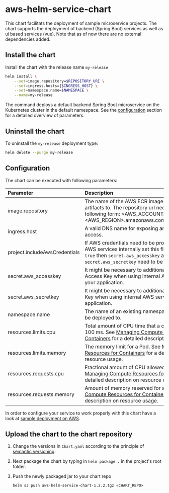 # aws-helm-service-chart

This chart facilitats the deployment of sample microservice projects. The chart supports the deployment of backend (Spring Boot) services as well as
ui based services (vue). Note that as of now there are no external dependencies added.

## Install the chart

Install the chart with the release name `my-release`

```bash
helm install \
    --set=image.repository=$REPOSITORY_URI \
    --set=ingress.hosts={$INGRESS_HOST} \
    --set=namespace.name=$NAMESPACE \
    --name=my-release
```

The command deploys a default backend Spring Boot microservice on the Kubernetes cluster in the default namespace.
See the [configuration](#Configuration) section for a detailed overview of parameters.

## Uninstall the chart

To uninstall the `my-release` deployment type:

```bash
helm delete --purge my-release
```

## Configuration

The chart can be executed with following parameters:

| Parameter                     | Description   | Example  |
| :---------------------------- |:--------------| :-----   |
| image.repository              | The name of the AWS ECR image repository to deploy artifacts to. The repository url needs to be provided in the following form: <AWS_ACCOUNT_ID>.dkr.ecr.<AWS_REGION>.amazonaws.com/<REPOSITORY_NAME> | `111122223333.dkr.ecr.eu-west-1.amazonaws.com/my-repo` |
| ingress.host                  | A valid DNS name for exposing an ingress route for public access. | `my-service.demo.com` |
| project.includeAwsCredentials | If AWS credentials need to be provided for using other AWS services internally set this flag to `true`. When set to `true` then `secret.aws_accesskey` and `secret.aws_secretkey` need to be provided as well. | `true` if AWS credentials should be included, `false` is the default.|
| secret.aws_accesskey          | It might be necessary to additionally pass the AWS Access Key when using internal AWS services from within your application.  |  AWS Access Key generated for your user  |
| secret.aws_secretkey          | It might be necessary to additionally pass the AWS Secret Key when using internal AWS services from within your application.  |  AWS Secret Key generated for your user  |
| namespace.name                | The name of an existing namespace the service should be deployed to. | `default` |
| resources.limits.cpu          | Total amount of CPU time that a container can use every 100 ms. See [Managing Compute Resources for Containers](https://kubernetes.io/docs/concepts/configuration/manage-compute-resources-container/) for a detailed description on resource usage.| `1000m` |
| resources.limits.memory       | The memory limit for a Pod. See [Managing Compute Resources for Containers](https://kubernetes.io/docs/concepts/configuration/manage-compute-resources-container/) for a detailed description on resource usage. | `512M` |
| resources.requests.cpu        | Fractional amount of CPU allowed for a Pod. See [Managing Compute Resources for Containers](https://kubernetes.io/docs/concepts/configuration/manage-compute-resources-container/) for a detailed description on resource usage.| `250m` |
| resources.requests.memory     | Amount of memory reserved for a Pod. See [Managing Compute Resources for Containers](https://kubernetes.io/docs/concepts/configuration/manage-compute-resources-container/) for a detailed description on resource usage. | `256M` |

In order to configure your service to work properly with this chart have a look at [sample deployment on AWS](https://github.com/remote-collab/remote-collab-sample-ui/blob/master/README.md).
                                                                                                                  

## Upload the chart to the chart repository

1. Change the versions in `Chart.yaml` according to the principle of [semantic versioning](https://semver.org/).

2. Next package the chart by typing in `helm package .` in the project's root folder.

3. Push the newly packaged jar to your chart repo
    ```
    helm s3 push aws-helm-service-chart-1.2.2.tgz <CHART_REPO>
    ```
